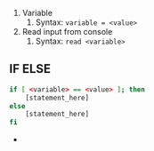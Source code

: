 1. Variable
	1. Syntax: `variable = <value>`
2. Read input from console
	1. Syntax: `read <variable>`

## IF ELSE 

```bash
if [ <variable> == <value> ]; then
	[statement_here]
else
	[statement_here]
fi
```

- 